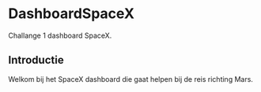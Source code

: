 # DashboardSpaceX
 Challange 1 dashboard SpaceX.
## Introductie
 Welkom bij het SpaceX dashboard die gaat helpen bij de reis richting Mars.
